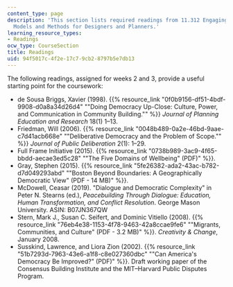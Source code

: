 ```yaml
---
content_type: page
description: 'This section lists required readings from 11.312 Engaging Community:
  Models and Methods for Designers and Planners.'
learning_resource_types:
- Readings
ocw_type: CourseSection
title: Readings
uid: 94f5017c-4f2e-17c7-9cb2-8797b5e7db13
---
```


The following readings, assigned for weeks 2 and 3, provide a useful starting point for the coursework:

*   de Sousa Briggs, Xavier (1998). {{% resource_link "0f0b9156-df51-4bdf-9908-d0a8a34d26d4" "\"Doing Democracy Up-Close: Culture, Power, and Communication in Community Building.\"" %}} _Journal of Planning Education and Research_ 18(1) 1–13.
*   Friedman, Will (2006). {{% resource_link "0048b489-0a2e-46bd-9aae-c7d41acb668e" "\"Deliberative Democracy and the Problem of Scope.\"" %}} _Journal of Public Deliberation_ 2(1): 1–29. 
*   Full Frame Initiative (2015). {{% resource_link "0738b989-3ac9-4f65-bbdd-aecae3ed5c28" "\"The Five Domains of Wellbeing\" (PDF)" %}}.
*   Gray, Stephen (2015). {{% resource_link "5fe26382-ada2-43ac-b782-d7d049293abd" "\"Boston Beyond Boundaries: A Geographically Democratic View\" (PDF - 14 MB)" %}}.  
*   McDowell, Ceasar (2019). "Dialogue and Democratic Complexity" in Peter N. Stearns (ed.), _Peacebuilding Through Dialogue: Education, Human Transformation, and Conflict Resolution_. George Mason University. ASIN: B07JN367QW
*   Stern, Mark J., Susan C. Seifert, and Dominic Vitiello (2008). {{% resource_link "76eb4e38-1153-4f78-9463-42a8ccae9fe6" "\"Migrants, Communities, and Culture\" (PDF - 3.2 MB)" %}}. _Creativity & Change_, January 2008.
*   Susskind, Lawrence, and Liora Zion (2002). {{% resource_link "51b7293d-7963-43e6-a1f8-c8e027360dbc" "\"Can America's Democracy Be Improved?\" (PDF)" %}}. Draft working paper of the Consensus Building Institute and the MIT–Harvard Public Disputes Program.